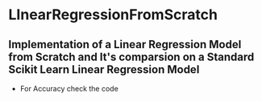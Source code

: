 # LInearRegressionFromScratch

## Implementation of a Linear Regression Model from Scratch and It's comparsion on a Standard Scikit Learn Linear Regression Model

- For Accuracy check the code
